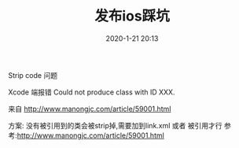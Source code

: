 ﻿---
title: 发布ios踩坑
date: 2020-1-21 20:13
tag: [unity,ios]
---

Strip code 问题

Xcode 端报错 
Could not produce class with ID XXX.

来自 <http://www.manongjc.com/article/59001.html> 

方案:
没有被引用到的类会被strip掉,需要加到link.xml 或者 被引用才行
 参考:http://www.manongjc.com/article/59001.html